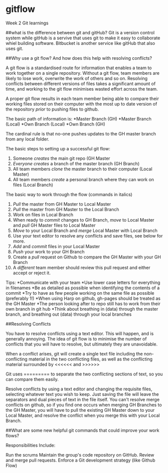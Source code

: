 # gitflow
 Week 2 Git learnings

##what is the difference between git and gitHub?
 Git is a version control system while gitHub is a servive that uses git to make it easy to collaborate whiel building software. Bitbucket is another service like gitHub that also uses git.




##Why use a git flow? And how does this help with resolving conflicts?

 A git flow is a standardised route for information that enables a team to work together on a single repository. Without a git flow, team members are likely to lose work, overwrite the work of others and so on. Resolving conflicts between different versions of files takes a significant amount of time, and working to the git flow minimises wasted effort across the team.

 A proper git flow results in each team member being able to compare their working files stored on their computer with the most up to date version of the repository _prior_ to pushing files to github.

 The basic path of information is:
 *Master Branch (GH)
 *Master Branch (Local)
 *Own Branch (Local)
 *Own Branch (GH)

 The cardinal rule is that no-one pushes updates to the GH master branch from any local folder.

 The basic steps to setting up a successful git flow:
 1. Someone _creates_ the main git repo (GH Master
 2. *Everyone* _creates_ a branch of the master branch (GH Branch)
 3. All team members _clone_ the master branch to their computer (Local Master)
 4. All team members _create_ a personal branch where they can work on files (Local Branch)

 The basic way to work through the flow (commands in italics)
 1. _Pull_ the master from GH Master to Local Master
 2. _Pull_ the master from GH Master to the Local Branch
 3. Work on files in Local Branch
 4. When ready to _commit_ changes to GH Branch, _move_ to Local Master and _pull_ GH Master files to Local Master
 5. _Move_ to your Local Branch and _merge_ Local Master with Local Branch
 6. Use your text editor to resolve any conflicts and save files, see below for more.
 7. _Add_ and _commit_ files in your Local Master
 8. _Push_ your work to your GH Branch
 9. Create a _pull_ request on Github to compare the GH Master with your GH Branch
 10. A *different* team member should review this pull request and either accept or reject it.

 Tips:
 *Communicate with your team
 *Use lower case letters for everything in filenames
 *Be as detailed as possible when identifying the contents of a commit
 *Try to have as few people working on the same file as possible (preferably 1!)
 *When using Harp on github, gh-pages should be treated as the GH Master
 *The person looking after to repo still has to work from their own branch in git hub
 *Think about breathing in (data) through the master branch, and breathing out (data) through your local branches
 
##Resolving Conflicts

 You have to resolve conflicts using a text editor. This will happen, and is generally annoying. The idea of git flow is to minimise the number of conflicts that you will have to resolve, but ultimately they are unavoidable.

 When a conflict arises, git will create a single text file including the non-conflicting material in the two conflicting files, as well as the conflicting material surrounded by <<<<<< and >>>>>>

 Git uses ========= to separate the two conflicting sections of text, so you can compare them easily.

 Resolve conflicts by using a text editor and changing the requisite files, selecting whatever text you wish to keep. Just saving the file will leave the separators and dual pieces of text in the file itself. You can't resolve merge conflicts on github, so if you find one occurs when merging GH Branches to the GH Master, you will have to pull the existing GH Master down to your Local Master, and resolve the conflict when you merge this with your Local Branch.

##What are some new helpful git commands that could improve your work flows?

Responsibilities Include:

Run the scrums
Maintain the group's code repository on GitHub.
Review and merge pull requests.
Enforce a Git development strategy (like Github Flow)
